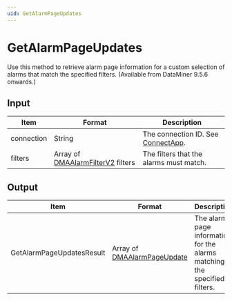 ```yaml
---
uid: GetAlarmPageUpdates
---
```


# GetAlarmPageUpdates

Use this method to retrieve alarm page information for a custom selection of alarms that match the specified filters. (Available from DataMiner 9.5.6 onwards.)

## Input

| Item | Format | Description |
|--|--|--|
| connection | String | The connection ID. See [ConnectApp](xref:ConnectApp). |
| filters | Array of [DMAAlarmFilterV2](xref:DMAAlarmFilterV2) filters | The filters that the alarms must match. |

## Output

| Item | Format | Description |
|--|--|--|
| GetAlarmPageUpdatesResult | Array of [DMAAlarmPageUpdate](xref:DMAAlarmPageUpdate) | The alarm page information for the alarms matching the specified filters. |

